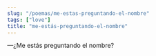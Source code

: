 ```yaml
---
slug: "/poemas/me-estas-preguntando-el-nombre"
tags: ["love"]
title: "me-estás-preguntando-el-nombre"
---
```

—¿Me estás preguntando el nombre?